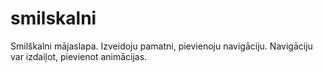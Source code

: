 # smilskalni
Smilškalni mājaslapa.
Izveidoju pamatni, pievienoju navigāciju.
Navigāciju var izdaiļot, pievienot animācijas.
